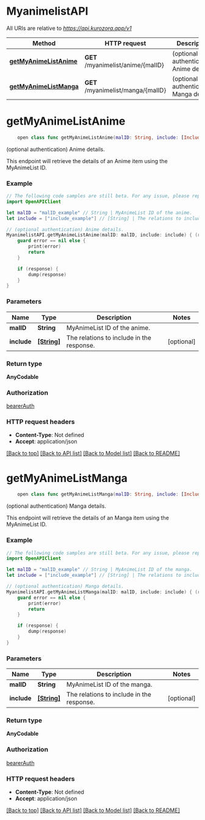 # MyanimelistAPI

All URIs are relative to *https://api.kurozora.app/v1*

Method | HTTP request | Description
------------- | ------------- | -------------
[**getMyAnimeListAnime**](MyanimelistAPI.md#getmyanimelistanime) | **GET** /myanimelist/anime/{malID} | (optional authentication) Anime details.
[**getMyAnimeListManga**](MyanimelistAPI.md#getmyanimelistmanga) | **GET** /myanimelist/manga/{malID} | (optional authentication) Manga details.


# **getMyAnimeListAnime**
```swift
    open class func getMyAnimeListAnime(malID: String, include: [Include_getMyAnimeListAnime]? = nil, completion: @escaping (_ data: AnyCodable?, _ error: Error?) -> Void)
```

(optional authentication) Anime details.

This endpoint will retrieve the details of an Anime item using the MyAnimeList ID.

### Example
```swift
// The following code samples are still beta. For any issue, please report via http://github.com/OpenAPITools/openapi-generator/issues/new
import OpenAPIClient

let malID = "malID_example" // String | MyAnimeList ID of the anime.
let include = ["include_example"] // [String] | The relations to include in the response. (optional)

// (optional authentication) Anime details.
MyanimelistAPI.getMyAnimeListAnime(malID: malID, include: include) { (response, error) in
    guard error == nil else {
        print(error)
        return
    }

    if (response) {
        dump(response)
    }
}
```

### Parameters

Name | Type | Description  | Notes
------------- | ------------- | ------------- | -------------
 **malID** | **String** | MyAnimeList ID of the anime. | 
 **include** | [**[String]**](String.md) | The relations to include in the response. | [optional] 

### Return type

**AnyCodable**

### Authorization

[bearerAuth](../README.md#bearerAuth)

### HTTP request headers

 - **Content-Type**: Not defined
 - **Accept**: application/json

[[Back to top]](#) [[Back to API list]](../README.md#documentation-for-api-endpoints) [[Back to Model list]](../README.md#documentation-for-models) [[Back to README]](../README.md)

# **getMyAnimeListManga**
```swift
    open class func getMyAnimeListManga(malID: String, include: [Include_getMyAnimeListManga]? = nil, completion: @escaping (_ data: AnyCodable?, _ error: Error?) -> Void)
```

(optional authentication) Manga details.

This endpoint will retrieve the details of an Manga item using the MyAnimeList ID.

### Example
```swift
// The following code samples are still beta. For any issue, please report via http://github.com/OpenAPITools/openapi-generator/issues/new
import OpenAPIClient

let malID = "malID_example" // String | MyAnimeList ID of the manga.
let include = ["include_example"] // [String] | The relations to include in the response. (optional)

// (optional authentication) Manga details.
MyanimelistAPI.getMyAnimeListManga(malID: malID, include: include) { (response, error) in
    guard error == nil else {
        print(error)
        return
    }

    if (response) {
        dump(response)
    }
}
```

### Parameters

Name | Type | Description  | Notes
------------- | ------------- | ------------- | -------------
 **malID** | **String** | MyAnimeList ID of the manga. | 
 **include** | [**[String]**](String.md) | The relations to include in the response. | [optional] 

### Return type

**AnyCodable**

### Authorization

[bearerAuth](../README.md#bearerAuth)

### HTTP request headers

 - **Content-Type**: Not defined
 - **Accept**: application/json

[[Back to top]](#) [[Back to API list]](../README.md#documentation-for-api-endpoints) [[Back to Model list]](../README.md#documentation-for-models) [[Back to README]](../README.md)

